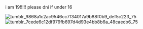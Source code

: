 i am 19!!!!! please dni if under 16

![tumblr_9868a1c2ac9546cc7f34017a9b88f0b9_def5c223_75](https://github.com/user-attachments/assets/181c59eb-9621-4965-9493-deefb2473459)
![tumblr_7cede6c12df979fb697d4d93e4bb8b6a_48caecb6_75](https://github.com/user-attachments/assets/41b971ef-24d2-4684-be58-8047a769c57f)

 
